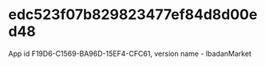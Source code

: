 # edc523f07b829823477ef84d8d00ed48
App id F19D6-C1569-BA96D-15EF4-CFC61, version name - IbadanMarket
